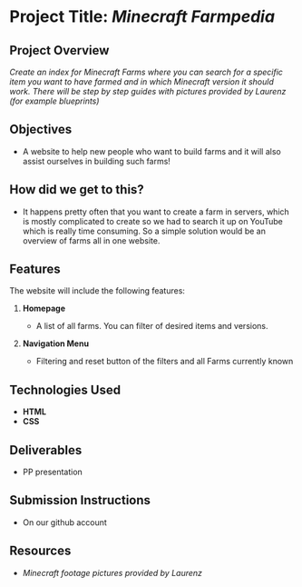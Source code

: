 # Project Title: *Minecraft Farmpedia*

## Project Overview
*Create an index for Minecraft Farms where you can search for a specific item you want to have farmed and in which Minecraft version it should work.
 There will be step by step guides with pictures provided by Laurenz (for example blueprints)*

## Objectives
- A website to help new people who want to build farms and it will also assist ourselves in building such farms!

## How did we get to this?

- It happens pretty often that you want to create a farm in servers, which is mostly complicated to create
so we had to search it up on YouTube which is really time consuming. So a simple solution would be an overview of farms all in one website.

## Features
The website will include the following features:

1. **Homepage**
   - A list of all farms. You can filter of desired items and versions.

2. **Navigation Menu**
   - Filtering and reset button of the filters and all Farms currently known



## Technologies Used
- **HTML**
- **CSS**

## Deliverables
- PP presentation

## Submission Instructions
- On our github account

## Resources
- *Minecraft footage pictures provided by Laurenz*